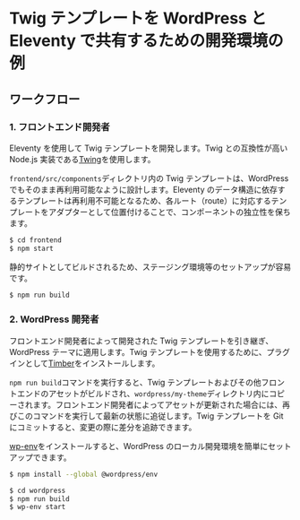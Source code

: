 # Twig テンプレートを WordPress と Eleventy で共有するための開発環境の例

## ワークフロー

### 1. フロントエンド開発者

Eleventy を使用して Twig テンプレートを開発します。Twig との互換性が高い Node.js 実装である[Twing](https://github.com/NightlyCommit/twing)を使用します。

`frontend/src/components`ディレクトリ内の Twig テンプレートは、WordPress でもそのまま再利用可能なように設計します。Eleventy のデータ構造に依存するテンプレートは再利用不可能となるため、各ルート（route）に対応するテンプレートをアダプターとして位置付けることで、コンポーネントの独立性を保ちます。

```sh
$ cd frontend
$ npm start
```

静的サイトとしてビルドされるため、ステージング環境等のセットアップが容易です。

```sh
$ npm run build
```

### 2. WordPress 開発者

フロントエンド開発者によって開発された Twig テンプレートを引き継ぎ、WordPress テーマに適用します。Twig テンプレートを使用するために、プラグインとして[Timber](https://timber.github.io/docs/)をインストールします。

`npm run build`コマンドを実行すると、Twig テンプレートおよびその他フロントエンドのアセットがビルドされ、`wordpress/my-theme`ディレクトリ内にコピーされます。フロントエンド開発者によってアセットが更新された場合には、再びこのコマンドを実行して最新の状態に追従します。Twig テンプレートを Git にコミットすると、変更の際に差分を追跡できます。

[wp-env](https://ja.wordpress.org/team/handbook/block-editor/reference-guides/packages/packages-env/)をインストールすると、WordPress のローカル開発環境を簡単にセットアップできます。

```sh
$ npm install --global @wordpress/env
```

```sh
$ cd wordpress
$ npm run build
$ wp-env start
```

